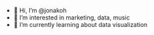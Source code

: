 - 👋 Hi, I’m @jonakoh
- 👀 I’m interested in marketing, data, music
- 🌱 I’m currently learning about data visualization



<!---
jonakoh/jonakoh is a ✨ special ✨ repository because its `README.md` (this file) appears on your GitHub profile.
You can click the Preview link to take a look at your changes.
--->

